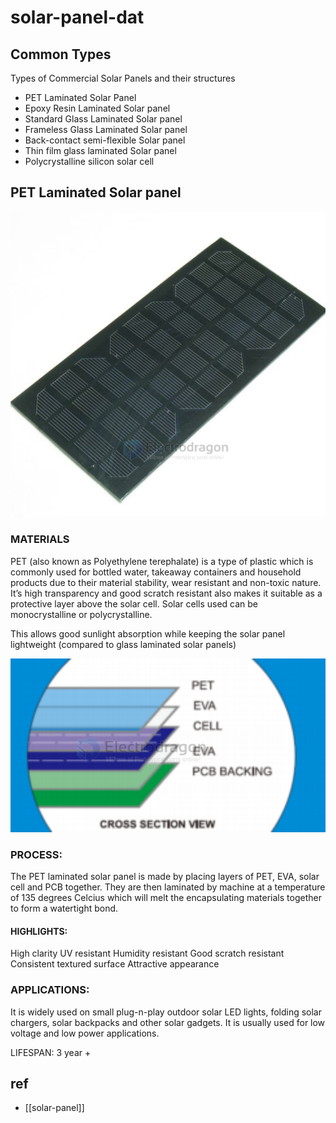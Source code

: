 
# solar-panel-dat

## Common Types 

Types of Commercial Solar Panels and their structures 
- PET Laminated Solar Panel 
- Epoxy Resin Laminated Solar panel 
- Standard Glass Laminated Solar panel 
- Frameless Glass Laminated Solar panel 
- Back-contact semi-flexible Solar panel 
- Thin film glass laminated Solar panel 
- Polycrystalline silicon solar cell

## PET Laminated Solar panel

![](2024-01-16-18-26-46.png)

### MATERIALS

PET (also known as Polyethylene terephalate) is a type of plastic which is commonly used for bottled water, takeaway containers and household products due to their material stability, wear resistant and non-toxic nature. It’s high transparency and good scratch resistant also makes it suitable as a protective layer above the solar cell. Solar cells used can be monocrystalline or polycrystalline.

This allows good sunlight absorption while keeping the solar panel lightweight (compared to glass laminated solar panels)

![](2024-01-16-18-26-15.png)

### PROCESS:

The PET laminated solar panel is made by placing layers of PET, EVA, solar cell and PCB together. They are then laminated by machine at a temperature of 135 degrees Celcius which will melt the encapsulating materials together to form a watertight bond.

#### HIGHLIGHTS:

High clarity
UV resistant
Humidity resistant
Good scratch resistant
Consistent textured surface
Attractive appearance

### APPLICATIONS:

It is widely used on small plug-n-play outdoor solar LED lights, folding solar chargers, solar backpacks and other solar gadgets. It is usually used for low voltage and low power applications.

LIFESPAN: 3 year +


## ref 

- [[solar-panel]]
